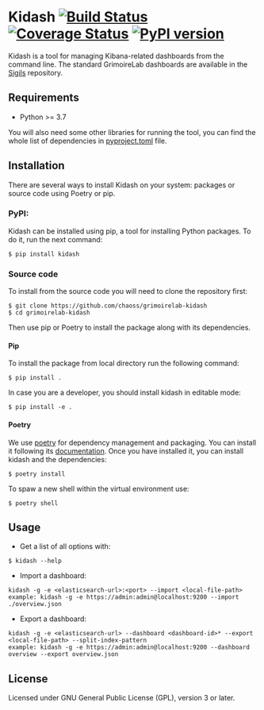 # Kidash [![Build Status](https://github.com/chaoss/grimoirelab-kidash/workflows/tests/badge.svg)](https://github.com/chaoss/grimoirelab-kidash/actions?query=workflow:tests+branch:master+event:push) [![Coverage Status](https://img.shields.io/coveralls/chaoss/grimoirelab-kidash.svg)](https://coveralls.io/r/chaoss/grimoirelab-kidash?branch=master) [![PyPI version](https://badge.fury.io/py/kidash.svg)](https://badge.fury.io/py/kidash)

Kidash is a tool for managing Kibana-related dashboards from the command line. The standard GrimoireLab dashboards
are available in the [Sigils](https://github.com/chaoss/grimoirelab-sigils) repository.

## Requirements

 * Python >= 3.7

You will also need some other libraries for running the tool, you can find the
whole list of dependencies in [pyproject.toml](pyproject.toml) file.

## Installation

There are several ways to install Kidash on your system: packages or source 
code using Poetry or pip.

### PyPI:

Kidash can be installed using pip, a tool for installing Python packages. 
To do it, run the next command:
```
$ pip install kidash
```

### Source code

To install from the source code you will need to clone the repository first:
```
$ git clone https://github.com/chaoss/grimoirelab-kidash
$ cd grimoirelab-kidash
```

Then use pip or Poetry to install the package along with its dependencies.

#### Pip
To install the package from local directory run the following command:
```
$ pip install .
```
In case you are a developer, you should install kidash in editable mode:
```
$ pip install -e .
```

#### Poetry
We use [poetry](https://python-poetry.org/) for dependency management and 
packaging. You can install it following its [documentation](https://python-poetry.org/docs/#installation).
Once you have installed it, you can install kidash and the dependencies:
```
$ poetry install
```
To spaw a new shell within the virtual environment use:
```
$ poetry shell
```

## Usage

- Get a list of all options with:
```
$ kidash --help
```

- Import a dashboard:
```buildoutcfg
kidash -g -e <elasticsearch-url>:<port> --import <local-file-path>
example: kidash -g -e https://admin:admin@localhost:9200 --import ./overview.json
```

- Export a dashboard:
```buildoutcfg
kidash -g -e <elasticsearch-url> --dashboard <dashboard-id>* --export <local-file-path> --split-index-pattern
example: kidash -g -e https://admin:admin@localhost:9200 --dashboard overview --export overview.json
```

## License

Licensed under GNU General Public License (GPL), version 3 or later.
